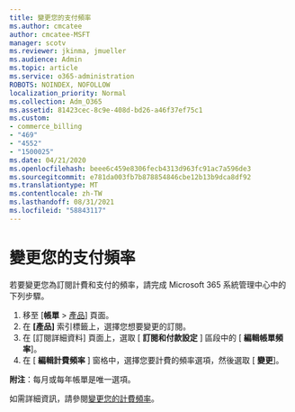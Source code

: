 ```yaml
---
title: 變更您的支付頻率
ms.author: cmcatee
author: cmcatee-MSFT
manager: scotv
ms.reviewer: jkinma, jmueller
ms.audience: Admin
ms.topic: article
ms.service: o365-administration
ROBOTS: NOINDEX, NOFOLLOW
localization_priority: Normal
ms.collection: Adm_O365
ms.assetid: 81423cec-8c9e-408d-bd26-a46f37ef75c1
ms.custom:
- commerce_billing
- "469"
- "4552"
- "1500025"
ms.date: 04/21/2020
ms.openlocfilehash: beee6c459e8306fecb4313d963fc91ac7a596de3
ms.sourcegitcommit: e781da003fb7b878854846cbe12b13b9dca8df92
ms.translationtype: MT
ms.contentlocale: zh-TW
ms.lasthandoff: 08/31/2021
ms.locfileid: "58843117"
---
```

# <a name="change-how-often-you-pay"></a>變更您的支付頻率

若要變更您為訂閱計費和支付的頻率，請完成 Microsoft 365 系統管理中心中的下列步驟。

1. 移至 [**帳單**  >  [產品](https://go.microsoft.com/fwlink/p/?linkid=842054)] 頁面。
2. 在 **[產品]** 索引標籤上，選擇您想要變更的訂閱。
3. 在 [訂閱詳細資料] 頁面上，選取 [ **訂閱和付款設定** ] 區段中的 [ **編輯帳單頻率**]。
4. 在 [ **編輯計費頻率** ] 窗格中，選擇您要計費的頻率選項，然後選取 [ **變更**]。

**附注**：每月或每年帳單是唯一選項。

如需詳細資訊，請參閱[變更您的計費頻率](https://docs.microsoft.com/microsoft-365/commerce/billing-and-payments/change-payment-frequency)。